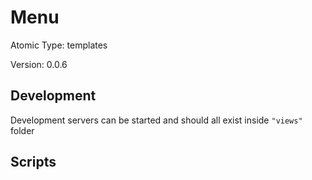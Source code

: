 # Menu

Atomic Type: templates

Version: 0.0.6

## Development

Development servers can be started and should all exist inside `"views"` folder

## Scripts
